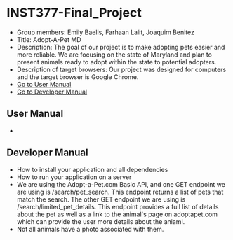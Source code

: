# INST377-Final_Project
- Group members: Emily Baelis, Farhaan Lalit, Joaquim Benitez
- Title: Adopt-A-Pet MD
- Description: The goal of our project is to make adopting pets easier and more reliable. We are focusing on the state of Maryland and plan to present animals ready to adopt within the state to potential adopters.
- Description of target browsers: Our project was designed for computers and the target browser is Google Chrome. 
- [Go to User Manual](#user-manual)
- [Go to Developer Manual](#developer-manual)

## User Manual
- 


## Developer Manual
- How to install your application and all dependencies
- How to run your application on a server
- We are using the Adopt-a-Pet.com Basic API, and one GET endpoint we are using is /search/pet_search. This endpoint returns a list of pets that match the search. The other GET endpoint we are using is /search/limited_pet_details. This endpoint provides a full list of details about the pet as well as a link to the animal's page on adoptapet.com which can provide the user more details about the aniaml.
- Not all animals have a photo associated with them. 
